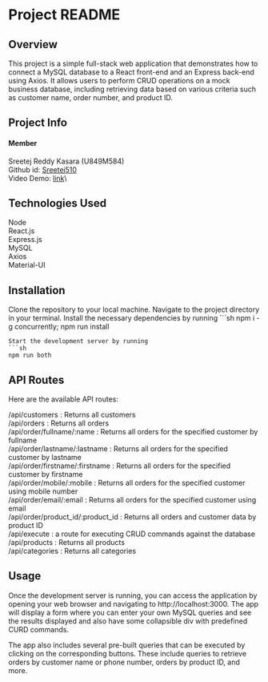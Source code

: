 # Project README

## Overview
This project is a simple full-stack web application that demonstrates how to connect a MySQL database to a React front-end and an Express back-end using Axios. It allows users to perform CRUD operations on a mock business database, including retrieving data based on various criteria such as customer name, order number, and product ID.

## Project Info
#### Member
Sreetej Reddy Kasara (U849M584)\
Github id: [Sreetej510](https://github.com/Sreetej510)\
Video Demo: [link](https://youtu.be/UPRHq11xYGQ)\

## Technologies Used
Node\
React.js\
Express.js\
MySQL\
Axios\
Material-UI

## Installation
Clone the repository to your local machine.
Navigate to the project directory in your terminal.
Install the necessary dependencies by running ```sh
  npm i -g concurrently; npm run install
  ``` in the root directory
Start the development server by running
```sh
  npm run both
  ```

## API Routes
Here are the available API routes:

/api/customers : Returns all customers\
/api/orders : Returns all orders\
/api/order/fullname/:name : Returns all orders for the specified customer by fullname\
/api/order/lastname/:lastname : Returns all orders for the specified customer by lastname\
/api/order/firstname/:firstname : Returns all orders for the specified customer by firstname\
/api/order/mobile/:mobile : Returns all orders for the specified customer using mobile number\
/api/order/email/:email : Returns all orders for the specified customer using email\
/api/order/product_id/:product_id : Returns all orders and customer data by product ID\
/api/execute : a route for executing CRUD commands against the database\
/api/products : Returns all products\
/api/categories : Returns all categories

## Usage
Once the development server is running, you can access the application by opening your web browser and navigating to http://localhost:3000. The app will display a form where you can enter your own MySQL queries and see the results displayed and also have some collapsible div with predefined CURD commands.

The app also includes several pre-built queries that can be executed by clicking on the corresponding buttons. These include queries to retrieve orders by customer name or phone number, orders by product ID, and more.